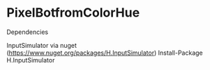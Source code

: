 # PixelBotfromColorHue

Dependencies

InputSimulator via nuget (https://www.nuget.org/packages/H.InputSimulator)
Install-Package H.InputSimulator
